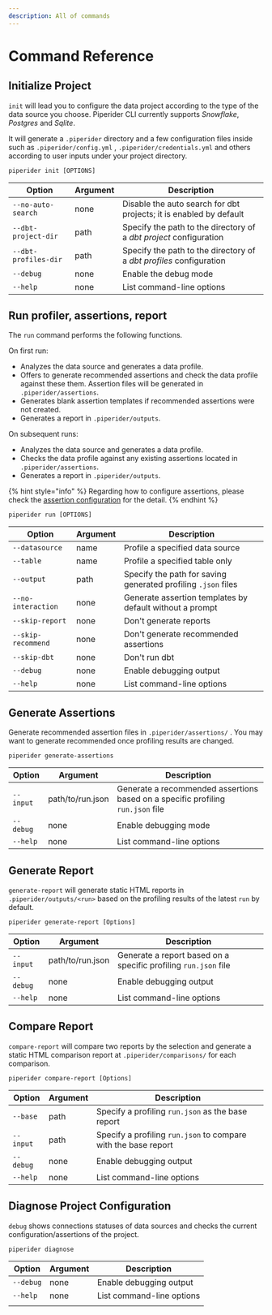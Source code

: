```yaml
---
description: All of commands
---
```


# Command Reference

## Initialize Project

`init` will lead you to configure the data project according to the type of the data source you choose. Piperider CLI currently supports _Snowflake_, _Postgres_ and _Sqlite_.

It will generate a `.piperider` directory and a few configuration files inside such as `.piperider/config.yml` , `.piperider/credentials.yml` and others according to user inputs under your project directory.

```shell
piperider init [OPTIONS]
```

| Option               | Argument | Description                                                         |
| -------------------- | -------- | ------------------------------------------------------------------- |
| `--no-auto-search`   | none     | Disable the auto search for dbt projects; it is enabled by default  |
| `--dbt-project-dir`  | path     | Specify the path to the directory of a _dbt project_ configuration  |
| `--dbt-profiles-dir` | path     | Specify the path to the directory of a _dbt profiles_ configuration |
| `--debug`            | none     | Enable the debug mode                                               |
| `--help`             | none     | List command-line options                                           |

## Run profiler, assertions, report

The `run` command performs the following functions.

On first run:

* Analyzes the data source and generates a data profile.
* Offers to generate recommended assertions and check the data profile against these them. Assertion files will be generated in `.piperider/assertions`.
* Generates blank assertion templates if recommended assertions were not created.
* Generates a report in `.piperider/outputs`.

On subsequent runs:

* Analyzes the data source and generates a data profile.
* Checks the data profile against any existing assertions located in `.piperider/assertions`.
* Generates a report in `.piperider/outputs`.

{% hint style="info" %}
Regarding how to configure assertions, please check the [assertion configuration](data-quality-assertions/assertion-configuration.md) for the detail.
{% endhint %}

```shell
piperider run [OPTIONS]
```

| Option             | Argument | Description                                                   |
| ------------------ | -------- | ------------------------------------------------------------- |
| `--datasource`     | name     | Profile a specified data source                               |
| `--table`          | name     | Profile a specified table only                                |
| `--output`         | path     | Specify the path for saving generated profiling `.json` files |
| `--no-interaction` | none     | Generate assertion templates by default without a prompt      |
| `--skip-report`    | none     | Don't generate reports                                        |
| `--skip-recommend` | none     | Don't generate recommended assertions                         |
| `--skip-dbt`       | none     | Don't run dbt                                                 |
| `--debug`          | none     | Enable debugging output                                       |
| `--help`           | none     | List command-line options                                     |

## Generate Assertions

Generate recommended assertion files in `.piperider/assertions/` . You may want to generate recommended once profiling results are changed.

```
piperider generate-assertions
```

| Option    | Argument         | Description                                                                     |
| --------- | ---------------- | ------------------------------------------------------------------------------- |
| `--input` | path/to/run.json | Generate a recommended assertions based on a specific profiling `run.json` file |
| `--debug` | none             | Enable debugging mode                                                           |
| `--help`  | none             | List command-line options                                                       |

## Generate Report

`generate-report` will generate static HTML reports in `.piperider/outputs/<run>` based on the profiling results of the latest `run` by default.

```shell
piperider generate-report [Options]
```

| Option    | Argument         | Description                                                     |
| --------- | ---------------- | --------------------------------------------------------------- |
| `--input` | path/to/run.json | Generate a report based on a specific profiling `run.json` file |
| `--debug` | none             | Enable debugging output                                         |
| `--help`  | none             | List command-line options                                       |

## Compare Report

`compare-report` will compare two reports by the selection and generate a static HTML comparison report at `.piperider/comparisons/` for each comparison.

```shell
piperider compare-report [Options]
```

| Option    | Argument | Description                                                    |
| --------- | -------- | -------------------------------------------------------------- |
| `--base`  | path     | Specify a profiling `run.json` as the base report              |
| `--input` | path     | Specify a profiling `run.json` to compare with the base report |
| `--debug` | none     | Enable debugging output                                        |
| `--help`  | none     | List command-line options                                      |

## Diagnose Project Configuration

`debug` shows connections statuses of data sources and checks the current configuration/assertions of the project.

```shell
piperider diagnose
```

| Option    | Argument | Description               |
| --------- | -------- | ------------------------- |
| `--debug` | none     | Enable debugging output   |
| `--help`  | none     | List command-line options |
|           |          |                           |
